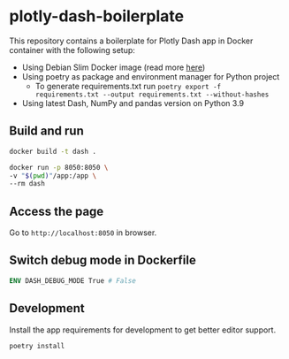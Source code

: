 # plotly-dash-boilerplate

This repository contains a boilerplate for Plotly Dash app in Docker container with the following setup:

- Using Debian Slim Docker image (read more [here](https://pythonspeed.com/articles/base-image-python-docker-images/))
- Using poetry as package and environment manager for Python project
  - To generate requirements.txt run `poetry export -f requirements.txt --output requirements.txt --without-hashes`
- Using latest Dash, NumPy and pandas version on Python 3.9

## Build and run

```sh
docker build -t dash .

docker run -p 8050:8050 \
-v "$(pwd)"/app:/app \
--rm dash
```

## Access the page

Go to `http://localhost:8050` in browser.

## Switch debug mode in Dockerfile

```dockerfile
ENV DASH_DEBUG_MODE True # False
```

## Development

Install the app requirements for development to get better editor support.

```sh
poetry install
```